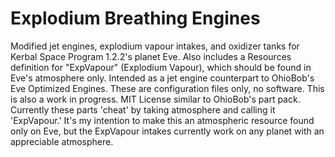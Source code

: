 # Explodium Breathing Engines
Modified jet engines, explodium vapour intakes, and oxidizer tanks for Kerbal Space Program 1.2.2's planet Eve. Also includes a Resources definition for "ExpVapour" (Explodium Vapour), which should be found in Eve's atmosphere only. Intended as a jet engine counterpart to OhioBob's Eve Optimized Engines.
These are configuration files only, no software. This is also a work in progress. MIT License similar to OhioBob's part pack.
Currently these parts 'cheat' by taking atmosphere and calling it 'ExpVapour.' It's my intention to make this an atmospheric resource found only on Eve, but the ExpVapour intakes currently work on any planet with an appreciable atmosphere. 
